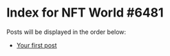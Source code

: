 # Index for NFT World #6481
Posts will be displayed in the order below:

- [Your first post](./001-first.md)

